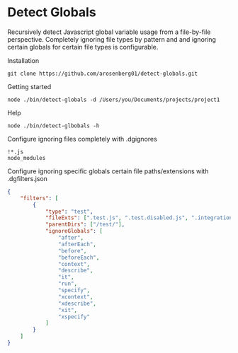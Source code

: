 # Detect Globals

Recursively detect Javascript global variable usage from a file-by-file perspective. Completely ignoring file types by pattern and and ignoring certain globals for certain file types is configurable.

Installation
```
git clone https://github.com/arosenberg01/detect-globals.git
```

Getting started
```
node ./bin/detect-globals -d /Users/you/Documents/projects/project1
```

Help
```
node ./bin/detect-glbobals -h
```


Configure ignoring files completely with .dgignores
```
!*.js
node_modules
```


Configure ignoring specific globals certain file paths/extensions with .dgfilters.json
```json
{
    "filters": [
        {
            "type": "test",
            "fileExts": [".test.js", ".test.disabled.js", ".integration.disabled.js"],
            "parentDirs": ["/test/"],
            "ignoreGlobals": [
                "after",
                "afterEach",
                "before",
                "beforeEach",
                "context",
                "describe",
                "it",
                "run",
                "specify",
                "xcontext",
                "xdescribe",
                "xit",
                "xspecify"
            ]
        }
    ]
}
```
